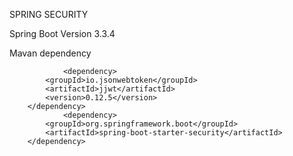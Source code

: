 SPRING SECURITY 

Spring Boot Version
<version>3.3.4</version>

Mavan dependency

                <dependency>
			<groupId>io.jsonwebtoken</groupId>
			<artifactId>jjwt</artifactId>
			<version>0.12.5</version>
		</dependency>
                <dependency>
			<groupId>org.springframework.boot</groupId>
			<artifactId>spring-boot-starter-security</artifactId>
		</dependency>
